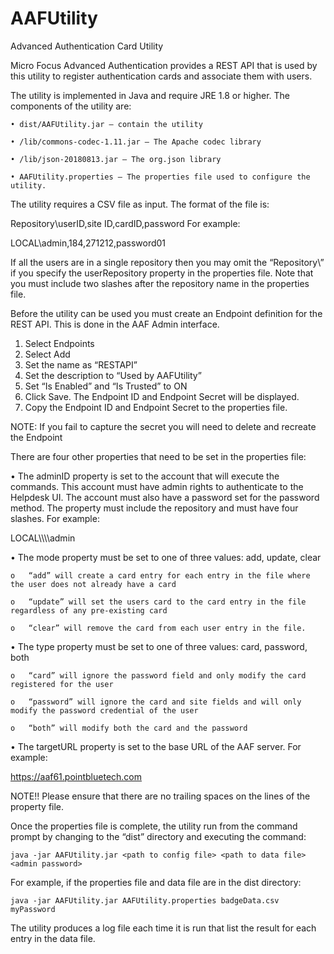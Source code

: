 # AAFUtility
Advanced Authentication Card Utility

Micro Focus Advanced Authentication provides a REST API that is used by this utility to register authentication cards and associate them with users.

The utility is implemented in Java and require JRE 1.8 or higher. The components of the utility are:

	• dist/AAFUtility.jar – contain the utility

	• /lib/commons-codec-1.11.jar – The Apache codec library

	• /lib/json-20180813.jar – The org.json library

	• AAFUtility.properties – The properties file used to configure the utility.

The utility requires a CSV file as input. The format of the file is:

Repository\userID,site ID,cardID,password
For example:

LOCAL\admin,184,271212,password01

If all the users are in a single repository then you may omit the “Repository\” if you specify the userRepository property in the properties file. Note that you must include two slashes after the repository name in the properties file.

Before the utility can be used you must create an Endpoint definition for the REST API. This is done in the AAF Admin interface.

1.	Select Endpoints
2.	Select Add
3.	Set the name as “RESTAPI”
4.	Set the description to “Used by AAFUtility”
5.	Set “Is Enabled” and “Is Trusted” to ON
6.	Click Save. The Endpoint ID and Endpoint Secret will be displayed.
7.	Copy the Endpoint ID and Endpoint Secret to the properties file.

NOTE:  If you fail to capture the secret you will need to delete and recreate the Endpoint

There are four other properties that need to be set in the properties file:

•	The adminID property is set to the account that will execute the commands. This account must have admin rights to authenticate to the Helpdesk UI. The account must also have a password set for the password method. The property must include the repository and must have four slashes. For example:

LOCAL\\\\\\\\admin

•	The mode property must be set to one of three values: add, update, clear

	o	“add” will create a card entry for each entry in the file where the user does not already have a card
	
	o	“update” will set the users card to the card entry in the file regardless of any pre-existing card
	
	o	“clear” will remove the card from each user entry in the file.
	
•	The type property must be set to one of three values: card, password, both

	o	“card” will ignore the password field and only modify the card registered for the user
	
	o	“password” will ignore the card and site fields and will only modify the password credential of the user
	
	o	“both” will modify both the card and the password

•	The targetURL property is set to the base URL of the AAF server. For example:

https://aaf61.pointbluetech.com

NOTE!! Please ensure that there are no trailing spaces on the lines of the property file.


Once the properties file is complete, the utility run from the command prompt by changing to the “dist” directory and executing the command:

	java -jar AAFUtility.jar <path to config file> <path to data file> <admin password>

For example, if the properties file and data file are in the dist directory:

	java -jar AAFUtility.jar AAFUtility.properties badgeData.csv myPassword

The utility produces a log file each time it is run that list the result for each entry in the data file.

